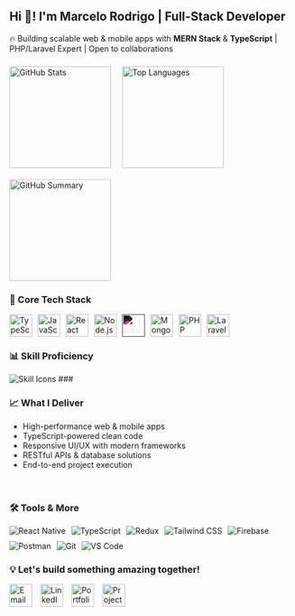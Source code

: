 <h2 align="left">Hi 👋! I'm Marcelo Rodrigo | Full-Stack Developer</h2>

<p align="left">
  🔥 Building scalable web & mobile apps with <strong>MERN Stack</strong> & <strong>TypeScript</strong> | PHP/Laravel Expert | Open to collaborations
</p>

###

<div align="left" style="display: flex; flex-wrap: wrap; gap: 20px;">
  <img src="https://github-readme-stats.vercel.app/api?username=rodrigomarcelo643&hide_title=false&hide_rank=false&show_icons=true&include_all_commits=true&count_private=true&disable_animations=false&theme=dracula&locale=en&hide_border=false" height="180" alt="GitHub Stats" />
  <img src="https://github-readme-stats.vercel.app/api/top-langs?username=rodrigomarcelo643&locale=en&hide_title=false&layout=compact&card_width=320&langs_count=8&theme=dracula&hide_border=false" height="180" alt="Top Languages" />
  <img src="https://github-profile-summary-cards.vercel.app/api/cards/profile-details?username=rodrigomarcelo643&theme=dracula" height="180" alt="GitHub Summary" />
</div>
<h3>🚀 Core Tech Stack</h3>

<div style="display: flex; flex-wrap: wrap; gap: 10px;">
  <img src="https://cdn.jsdelivr.net/gh/devicons/devicon/icons/typescript/typescript-original.svg" height="40" alt="TypeScript" title="TypeScript" />
  <img src="https://cdn.jsdelivr.net/gh/devicons/devicon/icons/javascript/javascript-original.svg" height="40" alt="JavaScript" title="JavaScript" />
  <img src="https://cdn.jsdelivr.net/gh/devicons/devicon/icons/react/react-original.svg" height="40" alt="React" title="React" />
  <img src="https://cdn.jsdelivr.net/gh/devicons/devicon/icons/nodejs/nodejs-original.svg" height="40" alt="Node.js" title="Node.js" />
  <img src="https://cdn.jsdelivr.net/gh/devicons/devicon/icons/express/express-original.svg" height="40" alt="Express" title="Express" style="filter: invert(1);" />
  <img src="https://cdn.jsdelivr.net/gh/devicons/devicon/icons/mongodb/mongodb-original.svg" height="40" alt="MongoDB" title="MongoDB" />
  <img src="https://cdn.jsdelivr.net/gh/devicons/devicon/icons/php/php-original.svg" height="40" alt="PHP" title="PHP" />
  <img src="https://cdn.jsdelivr.net/gh/devicons/devicon/icons/laravel/laravel-original.svg" height="40" alt="Laravel" title="Laravel" />
</div>

###

<h3>📊 Skill Proficiency</h3>
<img src="https://skillicons.dev/icons?i=ts,js,react,nodejs,express,mongodb,php,laravel,tailwind,redux,firebase,postman&theme=dark&perline=6" alt="Skill Icons" />
###

<div style="display: flex; gap: 20px; flex-wrap: wrap;">
  <div style="flex: 1; min-width: 300px;">
    <h3>📈 What I Deliver</h3>
    <ul>
      <li>High-performance web & mobile apps</li>
      <li>TypeScript-powered clean code</li>
      <li>Responsive UI/UX with modern frameworks</li>
      <li>RESTful APIs & database solutions</li>
      <li>End-to-end project execution</li>
    </ul>
  </div>
  
  <div style="flex: 1; min-width: 300px;">
    <h3>🛠️ Tools & More</h3>
    <div style="display: flex; flex-wrap: wrap; gap: 10px;">
      <img src="https://img.shields.io/badge/React_Native-61DAFB?style=for-the-badge&logo=react&logoColor=white" alt="React Native" />
      <img src="https://img.shields.io/badge/TypeScript-3178C6?style=for-the-badge&logo=typescript&logoColor=white" alt="TypeScript" />
      <img src="https://img.shields.io/badge/Redux-764ABC?style=for-the-badge&logo=redux&logoColor=white" alt="Redux" />
      <img src="https://img.shields.io/badge/Tailwind_CSS-38B2AC?style=for-the-badge&logo=tailwind-css&logoColor=white" alt="Tailwind CSS" />
      <img src="https://img.shields.io/badge/Firebase-FFCA28?style=for-the-badge&logo=firebase&logoColor=black" alt="Firebase" />
      <img src="https://img.shields.io/badge/Postman-FF6C37?style=for-the-badge&logo=postman&logoColor=white" alt="Postman" />
      <img src="https://img.shields.io/badge/Git-F05032?style=for-the-badge&logo=git&logoColor=white" alt="Git" />
      <img src="https://img.shields.io/badge/VS_Code-007ACC?style=for-the-badge&logo=visual-studio-code&logoColor=white" alt="VS Code" />
    </div>
  </div>
</div>

###

<h3>💡 Let's build something amazing together!</h3>

<div style="display: flex; gap: 15px; flex-wrap: wrap;">
  <a href="mailto:rodrigomarcelo643@gmail.com" target="_blank">
    <img src="https://img.shields.io/static/v1?message=Email&logo=gmail&label=&color=D14836&logoColor=white&labelColor=&style=for-the-badge" height="40" alt="Email" />
  </a>
  <a href="https://www.linkedin.com/in/marcelo-rodrigo-205100295/" target="_blank">
    <img src="https://img.shields.io/static/v1?message=LinkedIn&logo=linkedin&label=&color=0077B5&logoColor=white&labelColor=&style=for-the-badge" height="40" alt="LinkedIn" />
  </a>
  <a href="https://marcelo-tau.vercel.app" target="_blank">
    <img src="https://img.shields.io/static/v1?message=Portfolio&logo=vercel&label=&color=000000&logoColor=white&labelColor=&style=for-the-badge" height="40" alt="Portfolio" />
  </a>
  <a href="https://github.com/rodrigomarcelo643?tab=repositories" target="_blank">
    <img src="https://img.shields.io/static/v1?message=Projects&logo=github&label=&color=181717&logoColor=white&labelColor=&style=for-the-badge" height="40" alt="Projects" />
  </a>
</div>
